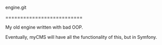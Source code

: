 engine.git

==========================

My old engine written with bad OOP.

Eventually, myCMS will have all the functionality of this, but in Symfony.
